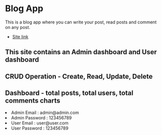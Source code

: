 # Blog App

This is a blog app where you can write your post, read posts and comment on any
post.

- [Site link](https://github.com/vitejs/vite-plugin-react/blob/main/packages/plugin-react/README.md)

## This site contains an Admin dashboard and User dashboard

## CRUD Operation - Create, Read, Update, Delete

## Dashboard - total posts, total users, total comments charts

<li>Admin Email : admin@admin.com</li>
<li>Admin Password : 123456789</li>

<li>User Email : user@user.com</li>
<li>User Password : 123456789</li>
